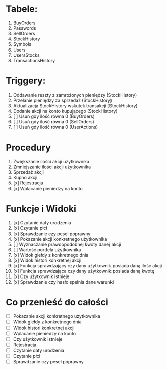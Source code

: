 # Tabele:
1. BuyOrders
2. Passwords
3. SellOrders
4. StockHistory
5. Symbols
6. Users
7. UsersStocks
8. TransactionsHistory

# Triggery:
1. Oddawanie reszty z zamrożonych pieniędzy (StockHistory)
2. Przelanie pieniędzy za sprzedaż (StockHistory)
3. Aktualizacja StockHistory wskutek transakcji (StockHistory)
4. Dodanie akcji na konto kupującego (StockHistory)
5. [ ] Usun gdy ilość równa 0 (BuyOrders)
6. [ ] Usuń gdy ilość równa 0 (SellOrders)
7. [ ] Usuń gdy ilość równa 0 (UserActions)

# Procedury
1. Zwiększanie ilości akcji użytkownika
2. Zmniejszanie ilości akcji użytkownika
3. Sprzedaż akcji
4. Kupno akcji
5. [x] Rejestracja
6. [x] Wplacanie pieniedzy na konto 

# Funkcje i Widoki
1. [x] Czytanie daty urodzenia
2. [x] Czytanie płci
3. [x] Sprawdzanie czy pesel poprawny
4. [x] Pokazanie akcji konkretnego użytkownika
5. [ ] Wyznaczanie prawdopodobnej kwoty danej akcji
6. [ ] Wartość portfela użytkownika
7. [x] Widok giełdy z konkretnego dnia
8. [x] Widok histori konkretnej akcji
9. [x] Funkcja sprawdzający czy dany użytkownik posiada daną ilość akcji
10. [x] Funkcja sprawdzająca czy dany użytkownik posiada daną kwotę
11. [x] Czy użytkownik istnieje
12. [x] Sprawdzanie czy hasło spełnia dane warunki

# Co przenieść do całości
* [ ] Pokazanie akcji konkretnego użytkownika
* [ ] Widok giełdy z konkretnego dnia
* [ ] Widok histori konkretnej akcji
* [ ] Wplacanie pieniedzy na konto
* [ ] Czy użytkownik istnieje
* [ ] Rejestracja
* [ ] Czytanie daty urodzenia
* [ ] Czytanie płci
* [ ] Sprawdzanie czy pesel poprawny
